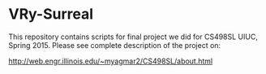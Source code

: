 # VRy-Surreal
This repository contains scripts for final project we did for CS498SL UIUC, Spring 2015. Please see complete description of the project on:  

http://web.engr.illinois.edu/~myagmar2/CS498SL/about.html

